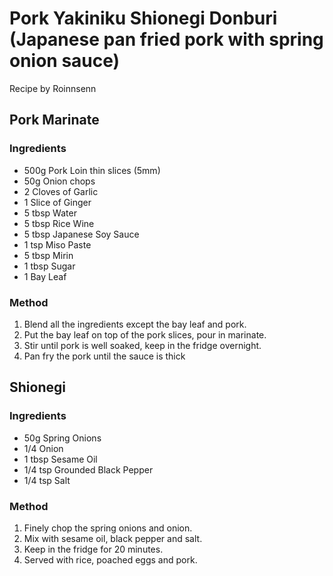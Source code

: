 # Pork Yakiniku Shionegi Donburi (Japanese pan fried pork with spring onion sauce)

Recipe by Roinnsenn

## Pork Marinate

### Ingredients

- 500g Pork Loin thin slices (5mm)
- 50g Onion chops
- 2 Cloves of Garlic
- 1 Slice of Ginger
- 5 tbsp Water
- 5 tbsp Rice Wine
- 5 tbsp Japanese Soy Sauce
- 1 tsp Miso Paste
- 5 tbsp Mirin
- 1 tbsp Sugar
- 1 Bay Leaf


### Method

1. Blend all the ingredients except the bay leaf and pork.
2. Put the bay leaf on top of the pork slices, pour in marinate.
3. Stir until pork is well soaked, keep in the fridge overnight.
4. Pan fry the pork until the sauce is thick


## Shionegi

### Ingredients

- 50g Spring Onions
- 1/4 Onion
- 1 tbsp Sesame Oil
- 1/4 tsp Grounded Black Pepper
- 1/4 tsp Salt


### Method

1. Finely chop the spring onions and onion.
2. Mix with sesame oil, black pepper and salt.
3. Keep in the fridge for 20 minutes.
4. Served with rice, poached eggs and pork.